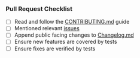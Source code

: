 ### Pull Request Checklist

- [ ] Read and follow the [CONTRIBUTING.md](https://github.com/matthew-brett/delocate/blob/master/CONTRIBUTING.md) guide
- [ ] Mentioned relevant [issues](https://github.com/matthew-brett/delocate/issues)
- [ ] Append public facing changes to [Changelog.md](https://github.com/matthew-brett/delocate/blob/master/Changelog.md)
- [ ] Ensure new features are covered by tests
- [ ] Ensure fixes are verified by tests

<!-- describe your pull request -->
